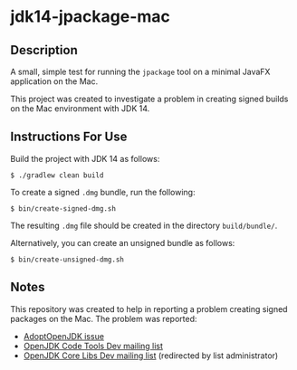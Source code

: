 # jdk14-jpackage-mac

## Description

A small, simple test for running the `jpackage` tool on a minimal JavaFX application on the Mac.

This project was created to investigate a problem in creating signed builds on the Mac environment with JDK 14.

## Instructions For Use

Build the project with JDK 14 as follows:
````
$ ./gradlew clean build
````

To create a signed `.dmg` bundle, run the following:
````
$ bin/create-signed-dmg.sh
````

The resulting `.dmg` file should be created in the directory `build/bundle/`.

Alternatively, you can create an unsigned bundle as follows:
````
$ bin/create-unsigned-dmg.sh
````

## Notes

This repository was created to help in reporting a problem creating signed packages on the Mac.  The problem was reported:

* [AdoptOpenJDK issue](https://github.com/AdoptOpenJDK/openjdk-build/issues/1718)
* [OpenJDK Code Tools Dev mailing list](https://mail.openjdk.java.net/pipermail/code-tools-dev/2020-May/000595.html)
* [OpenJDK Core Libs Dev mailing list](https://mail.openjdk.java.net/pipermail/core-libs-dev/2020-May/066194.html) (redirected by list administrator)
